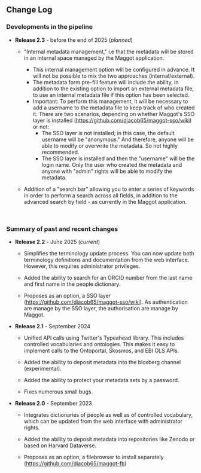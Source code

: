 ## Change Log


### Developments in the pipeline


* **Release 2.3** - before the end of 2025 (_planned_)

   * "Internal metadata management," i.e that the metadata will be stored in an internal space managed by the Maggot application.
       * This internal management option will be configured in advance. It will not be possible to mix the two approaches (internal/external).
       * The metadata form pre-fill feature will include the ability, in addition to the existing option to import an external metadata file, to use an internal metadata file if this option has been selected.
       * Important: To perform this management, it will be necessary to add a username to the metadata file to keep track of who created it. There are two scenarios, depending on whether Maggot's SSO layer is installed (https://github.com/djacob65/maggot-sso/wiki) or not:
           * The SSO layer is not installed; in this case, the default username will be "anonymous." And therefore, anyone will be able to modify or overwrite the metadata. So not highly recommended.
           * The SSO layer is installed and then the "username" will be the login name. Only the user who created the metadata and anyone with "admin" rights will be able to modify the metadata.

   * Addition of a "search bar" allowing you to enter a series of keywords in order to perform a search across all fields, in addition to the advanced search by field - as currently in the Maggot application.


<br>

### Summary of past and recent changes


* **Release 2.2** - June 2025 (_current_)

   * Simplifies the terminology update process. You can now update both terminology definitions and documentation from the web interface. However, this requires administrator privileges.
   
   * Added the ability to search for an ORCID number from the last name and first name in the people dictionary.

   * Proposes as an option, a SSO layer (https://github.com/djacob65/maggot-sso/wiki). As authentication are manage by the SSO layer, the authorisation are manage by Maggot.


* **Release 2.1** - September 2024

   * Unified API calls using Twitter's Typeahead library. This includes controlled vocabularies and ontologies. This makes it easy to implement calls to the Ontoportal, Skosmos, and EBI OLS APIs.

   * Added the ability to deposit metadata into the bloxberg channel (experimental).

   * Added the ability to protect your metadata sets by a password.

   * Fixes numerous small bugs.


* **Release 2.0** - September 2023

   * Integrates dictionaries of people as well as of controlled vocabulary, which can be updated from the web interface with administrator rights.
   
   * Added the ability to deposit metadata into repositories like Zenodo or based on Harvard Dataverse.

   * Proposes as an option, a filebrowser to install separately (https://github.com/djacob65/maggot-fb)

